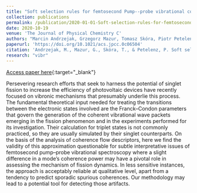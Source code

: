 ```yaml
---
title: "Soft selection rules for femtosecond Pump--probe vibrational coherence spectroscopy"
collection: publications
permalink: /publication/2020-01-01-Soft-selection-rules-for-femtosecond-Pump-probe-vibrational-coherence-spectroscopy
date: 2020-10-19
venue: 'The Journal of Physical Chemistry C'
authors: "Marcin Andrzejak, Grzegorz Mazur, Tomasz Skóra, Piotr Petelenz"
paperurl: 'https://doi.org/10.1021/acs.jpcc.0c06504'
citation: 'Andrzejak, M., Mazur, G., Skóra, T., & Petelenz, P. Soft selection rules for femtosecond pump–probe vibrational coherence spectroscopy. The Journal of Physical Chemistry C 124, 23501-23510 (2020)'
research: "vibr"
---
```

[Access paper here](https://doi.org/10.1021/acs.jpcc.0c06504){:target="_blank"}

Persevering research efforts that seek to harness the potential of singlet fission to increase the efficiency of photovoltaic devices have recently focused on vibronic mechanisms that presumably underlie this process. The fundamental theoretical input needed for treating the transitions between the electronic states involved are the Franck–Condon parameters that govern the generation of the coherent vibrational wave packets emerging in the fission phenomenon and in the experiments performed for its investigation. Their calculation for triplet states is not commonly practiced, so they are usually simulated by their singlet counterparts. On the basis of the analysis of coherence flow descriptors, here we find the validity of this approximation questionable for subtle interpretative issues of femtosecond pump–probe vibrational spectroscopy where a slight difference in a mode’s coherence power may have a pivotal role in assessing the mechanism of fission dynamics. In less sensitive instances, the approach is acceptably reliable at qualitative level, apart from a tendency to predict sporadic spurious coherences. Our methodology may lead to a potential tool for detecting those artifacts.